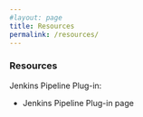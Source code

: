 ```yaml
---
#layout: page
title: Resources 
permalink: /resources/
---
```

### Resources

Jenkins Pipeline Plug-in:

- Jenkins Pipeline Plug-in page
